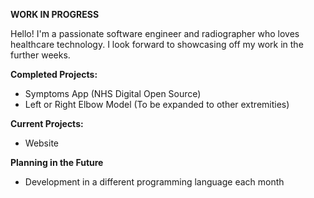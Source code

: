 **WORK IN PROGRESS**

Hello! I'm a passionate software engineer and radiographer who loves healthcare technology. I look forward to showcasing off my work in the further weeks.

__Completed Projects:__
- Symptoms App (NHS Digital Open Source)
- Left or Right Elbow Model (To be expanded to other extremities)

__Current Projects:__
   - Website
    
__Planning in the Future__

  - Development in a different programming language each month
